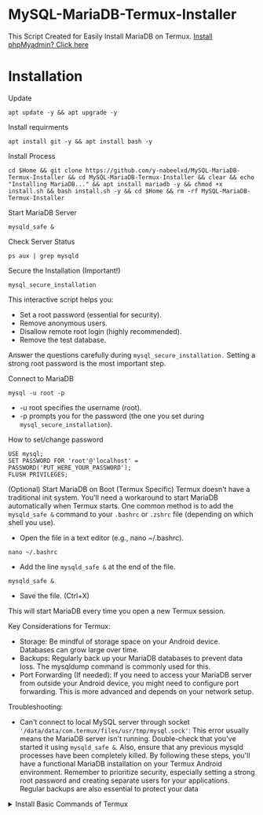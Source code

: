 # MySQL-MariaDB-Termux-Installer
This Script Created for Easily Install MariaDB on Termux. [Install phpMyadmin? Click here](https://github.com/y-nabeelxd/Termux-phpmyadmin-installer)

# Installation

Update
```
apt update -y && apt upgrade -y
```

Install requirments
```
apt install git -y && apt install bash -y
```

Install Process
```
cd $Home && git clone https://github.com/y-nabeelxd/MySQL-MariaDB-Termux-Installer && cd MySQL-MariaDB-Termux-Installer && clear && echo "Installing MariaDB..." && apt install mariadb -y && chmod +x install.sh && bash install.sh -y && cd $Home && rm -rf MySQL-MariaDB-Termux-Installer
```

Start MariaDB Server
```
mysqld_safe &
```

Check Server Status
```
ps aux | grep mysqld
```



Secure the Installation (Important!)
```
mysql_secure_installation
```
This interactive script helps you:
 * Set a root password (essential for security).
 * Remove anonymous users.
 * Disallow remote root login (highly recommended).
 * Remove the test database.

Answer the questions carefully during `mysql_secure_installation.`  Setting a strong root password is the most important step.



Connect to MariaDB
```
mysql -u root -p
```
 * -u root specifies the username (root).
 * -p prompts you for the password (the one you set during `mysql_secure_installation`).

How to set/change password
```
USE mysql;
SET PASSWORD FOR 'root'@'localhost' = PASSWORD('PUT_HERE_YOUR_PASSWORD');
FLUSH PRIVILEGES;
```


(Optional) Start MariaDB on Boot (Termux Specific)
Termux doesn't have a traditional init system.  You'll need a workaround to start MariaDB automatically when Termux starts.  One common method is to add the `mysqld_safe &` command to your `.bashrc` or `.zshrc` file (depending on which shell you use).
 * Open the file in a text editor (e.g., nano ~/.bashrc).

```
nano ~/.bashrc
```

 * Add the line `mysqld_safe &` at the end of the file.
```
mysqld_safe &
```
 * Save the file. (Ctrl+X)

This will start MariaDB every time you open a new Termux session.

Key Considerations for Termux:
 * Storage: Be mindful of storage space on your Android device. Databases can grow large over time.
 * Backups: Regularly back up your MariaDB databases to prevent data loss.  The mysqldump command is commonly used for this.
 * Port Forwarding (If needed): If you need to access your MariaDB server from outside your Android device, you might need to configure port forwarding.  This is more advanced and depends on your network setup.


Troubleshooting:
 * Can't connect to local MySQL server through socket `'/data/data/com.termux/files/usr/tmp/mysql.sock'`: This error usually means the MariaDB server isn't running. Double-check that you've started it using `mysqld_safe &`. Also, ensure that any previous mysqld processes have been completely killed.
By following these steps, you'll have a functional MariaDB installation on your Termux Android environment. Remember to prioritize security, especially setting a strong root password and creating separate users for your applications.  Regular backups are also essential to protect your data

<details>
  <summary>Install Basic Commands of Termux</summary>
  <a href="https://github.com/y-nabeelxd/Termux-Auto-Package-Installer">
  <button style="padding: 10px 20px; background-color: #4CAF50; color: white; border: none; border-radius: 5px; cursor: pointer;">
    Click here!
  </button>
</a></details>
